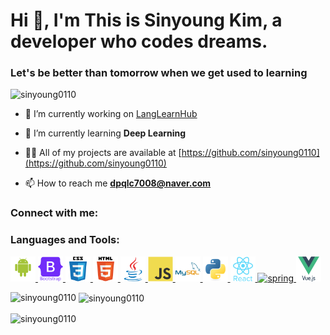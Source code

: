 <h1 align="left">Hi 👋, I'm This is Sinyoung Kim, a developer who codes dreams.</h1>
<h3 align="left">Let's be better than tomorrow when we get used to learning</h3>

<p align="left"> <img src="https://komarev.com/ghpvc/?username=sinyoung0110&label=Profile%20views&color=0e75b6&style=flat" alt="sinyoung0110" /> </p>

- 🔭 I’m currently working on [LangLearnHub](https://github.com/kimnari1073/LangLearnHub)

- 🌱 I’m currently learning **Deep Learning**

- 👨‍💻 All of my projects are available at [https://github.com/sinyoung0110](https://github.com/sinyoung0110)

- 📫 How to reach me **dpqlc7008@naver.com**

<h3 align="left">Connect with me:</h3>
<p align="left">
</p>

<h3 align="left">Languages and Tools:</h3>
<p align="left"> <a href="https://developer.android.com" target="_blank" rel="noreferrer"> <img src="https://raw.githubusercontent.com/devicons/devicon/master/icons/android/android-original-wordmark.svg" alt="android" width="40" height="40"/> </a> <a href="https://getbootstrap.com" target="_blank" rel="noreferrer"> <img src="https://raw.githubusercontent.com/devicons/devicon/master/icons/bootstrap/bootstrap-plain-wordmark.svg" alt="bootstrap" width="40" height="40"/> </a> <a href="https://www.w3schools.com/css/" target="_blank" rel="noreferrer"> <img src="https://raw.githubusercontent.com/devicons/devicon/master/icons/css3/css3-original-wordmark.svg" alt="css3" width="40" height="40"/> </a> <a href="https://www.w3.org/html/" target="_blank" rel="noreferrer"> <img src="https://raw.githubusercontent.com/devicons/devicon/master/icons/html5/html5-original-wordmark.svg" alt="html5" width="40" height="40"/> </a> <a href="https://www.java.com" target="_blank" rel="noreferrer"> <img src="https://raw.githubusercontent.com/devicons/devicon/master/icons/java/java-original.svg" alt="java" width="40" height="40"/> </a> <a href="https://developer.mozilla.org/en-US/docs/Web/JavaScript" target="_blank" rel="noreferrer"> <img src="https://raw.githubusercontent.com/devicons/devicon/master/icons/javascript/javascript-original.svg" alt="javascript" width="40" height="40"/> </a> <a href="https://www.mysql.com/" target="_blank" rel="noreferrer"> <img src="https://raw.githubusercontent.com/devicons/devicon/master/icons/mysql/mysql-original-wordmark.svg" alt="mysql" width="40" height="40"/> </a> <a href="https://www.python.org" target="_blank" rel="noreferrer"> <img src="https://raw.githubusercontent.com/devicons/devicon/master/icons/python/python-original.svg" alt="python" width="40" height="40"/> </a> <a href="https://reactjs.org/" target="_blank" rel="noreferrer"> <img src="https://raw.githubusercontent.com/devicons/devicon/master/icons/react/react-original-wordmark.svg" alt="react" width="40" height="40"/> </a> <a href="https://spring.io/" target="_blank" rel="noreferrer"> <img src="https://www.vectorlogo.zone/logos/springio/springio-icon.svg" alt="spring" width="40" height="40"/> </a> <a href="https://vuejs.org/" target="_blank" rel="noreferrer"> <img src="https://raw.githubusercontent.com/devicons/devicon/master/icons/vuejs/vuejs-original-wordmark.svg" alt="vuejs" width="40" height="40"/> </a> </p>

<p><img align="left" src="https://github-readme-stats.vercel.app/api/top-langs?username=sinyoung0110&show_icons=true&locale=en&layout=compact" alt="sinyoung0110" /></p>

<p>&nbsp;<img align="center" src="https://github-readme-stats.vercel.app/api?username=sinyoung0110&show_icons=true&locale=en" alt="sinyoung0110" /></p>

<p><img align="center" src="https://github-readme-streak-stats.herokuapp.com/?user=sinyoung0110&" alt="sinyoung0110" /></p>
